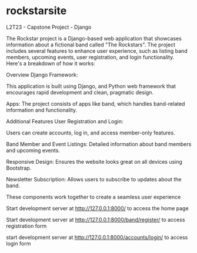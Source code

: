 # rockstarsite

L2T23 - Capstone Project - Django

The Rockstar project is a Django-based web application that showcases information about a fictional band called "The Rockstars". The project includes several features to enhance user experience, such as listing band members, upcoming events, user registration, and login functionality. Here's a breakdown of how it works:

Overview
Django Framework: 

This application is built using Django, and  Python web framework that encourages rapid development and clean, pragmatic design.

Apps: The project consists of apps like band, which handles band-related information and functionality.

Additional Features
User Registration and Login:

Users can create accounts, log in, and access member-only features.

Band Member and Event Listings: Detailed information about band members and upcoming events.

Responsive Design: Ensures the website looks great on all devices using Bootstrap.

Newsletter Subscription: Allows users to subscribe to updates about the band.

These components work together to create a seamless user experience

Start development server at http://127.0.0.1:8000/ to access the home page

Start development server at http://127.0.0.1:8000/band/register/ to access registration form

start development server at http://127.0.0.1:8000/accounts/login/ to access login form

